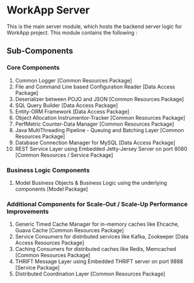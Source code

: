 # WorkApp Server

This is the main server module, which hosts the backend server logic for WorkApp project. This module contains the following : 

## Sub-Components

### Core Components

  1. Common Logger [Common Resources Package]
  2. File and Command Line based Configuration Reader [Data Access Package]
  3. Deserializer between POJO and JSON [Common Resources Package]
  4. SQL Query Builder [Data Access Package]
  5. Entity-ORM Framework  [Data Access Package]  
  6. Object Allocation Instrumentor-Tracker [Common Resources Package]
  7. PerfMetric Counter-Data Manager [Common Resources Package]  
  8. Java MultiThreading Pipeline - Queuing and Batching Layer [Common Resources Package]
  9. Database Connection Manager for MySQL [Data Access Package]
  10. REST Service Layer using Embedded Jetty-Jersey Server on port 8080 [Common Resources / Service Package]

### Business Logic Components

  1. Model Business Objects & Business Logic using the underlying components [Model Package]

### Additional Components for Scale-Out / Scale-Up Performance Improvements

  1. Generic Timed Cache Manager for in-memory caches like Ehcache, Guava Cache [Common Resources Package]
  2. Service Consumers for distributed services like Kafka, Zookeeper [Data Access Resources Package]  
  3. Caching Consumers for distributed caches like Redis, Memcached [Common Resources Package]  
  4. THRIFT Message Layer using Embedded THRIFT server on port 9888 [Service Package] 
  5. Distributed Coordination Layer [Common Resources Package]  
